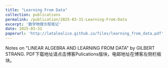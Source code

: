 ```yaml
---
title: "Learning From Data"
collection: publications
permalink: /publication/2025-03-31-Learning-From-Data
excerpt: '数学物理方程笔记'
date: 2025-03-31
paperurl: 'http://latalealice.github.io/files/learning_from_data.pdf'
---
```


Notes on "LINEAR ALGEBRA AND LEARNING FROM DATA" by GILBERT STRANG.
PDF下载地址请点击博客Pulications版块，电邮地址在博客左侧栏板块。
